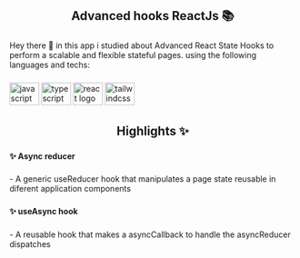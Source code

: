 <h2 align="center">Advanced hooks ReactJs 📚</h2>

###

<p align="left">Hey there 👋 in this app i studied about Advanced React State Hooks to perform a scalable and flexible stateful pages. using the following languages and techs:</p>

###

<div align="left">
  <img src="https://cdn.jsdelivr.net/gh/devicons/devicon/icons/javascript/javascript-original.svg" height="40" width="52" alt="javascript logo"  />
  <img src="https://cdn.jsdelivr.net/gh/devicons/devicon/icons/typescript/typescript-original.svg" height="40" width="52" alt="typescript logo"  />
  <img src="https://cdn.jsdelivr.net/gh/devicons/devicon/icons/react/react-original.svg" height="40" width="52" alt="react logo"  />
  <img src="https://cdn.jsdelivr.net/gh/devicons/devicon/icons/tailwindcss/tailwindcss-original-wordmark.svg" height="40" width="52" alt="tailwindcss logo"  />
</div>

###

<h2 align="center">Highlights ✨</h2>

###

<h4 align="left">✨ Async reducer</h4>

###

<p align="left">- A generic useReducer hook that manipulates a page state reusable in diferent application components</p>

###

<h4 align="left">✨ useAsync hook</h4>

###

<p align="left">- A reusable hook that makes a asyncCallback to handle the asyncReducer dispatches</p>

###
